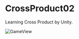 # CrossProduct02
 Learning Cross Product by Unity.
 
![GameView](https://user-images.githubusercontent.com/15723745/182016080-fbe707a3-85fe-43f6-94c0-f52a29dcbd98.jpg)
